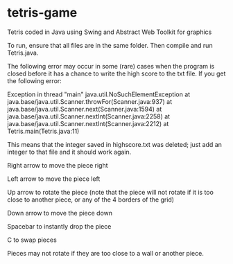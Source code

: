 # tetris-game
Tetris coded in Java using Swing and Abstract Web Toolkit for graphics

To run, ensure that all files are in the same folder.  Then compile and run Tetris.java.

The following error may occur in some (rare) cases when the program is closed before it has a chance to write the high score to the txt file. If you get the following error:

Exception in thread "main" java.util.NoSuchElementException
        at java.base/java.util.Scanner.throwFor(Scanner.java:937)
        at java.base/java.util.Scanner.next(Scanner.java:1594)
        at java.base/java.util.Scanner.nextInt(Scanner.java:2258)
        at java.base/java.util.Scanner.nextInt(Scanner.java:2212)
        at Tetris.main(Tetris.java:11)

This means that the integer saved in highscore.txt was deleted; just add an integer to that file and it should work again.

Right arrow to move the piece right

Left arrow to move the piece left

Up arrow to rotate the piece (note that the piece will not rotate if it is too close to another piece, or any of the 4 borders of the grid)

Down arrow to move the piece down

Spacebar to instantly drop the piece

C to swap pieces

Pieces may not rotate if they are too close to a wall or another piece.
